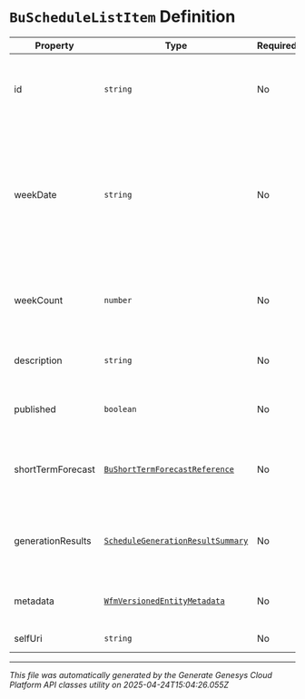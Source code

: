 # `BuScheduleListItem` Definition

| Property | Type | Required | Description |
|----------|------|----------|-------------|
| id | `string` | No | The globally unique identifier for the object. |
| weekDate | `string` | No | The start week date for this schedule. Dates are represented as an ISO-8601 string. For example: yyyy-MM-dd |
| weekCount | `number` | No | The number of weeks spanned by this schedule |
| description | `string` | No | The description of this schedule |
| published | `boolean` | No | Whether this schedule is published |
| shortTermForecast | [`BuShortTermForecastReference`](bushorttermforecastreference-definition.md) | No | The forecast used for this schedule, if applicable |
| generationResults | [`ScheduleGenerationResultSummary`](schedulegenerationresultsummary-definition.md) | No | Generation result summary for this schedule, if applicable |
| metadata | [`WfmVersionedEntityMetadata`](wfmversionedentitymetadata-definition.md) | No | Version metadata for this schedule |
| selfUri | `string` | No | The URI for this object |

---

*This file was automatically generated by the Generate Genesys Cloud Platform API classes utility on 2025-04-24T15:04:26.055Z*